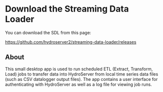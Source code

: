 # Download the Streaming Data Loader

You can download the SDL from this page:

https://github.com/hydroserver2/streaming-data-loader/releases

## About

This small desktop app is used to run scheduled ETL (Extract, Transform, Load) jobs to transfer data into HydroServer from local time series data files (such as CSV datalogger output files). The app contains a user interface for authenticating with HydroServer as well as a log file for viewing job runs.
